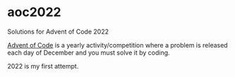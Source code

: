 # aoc2022
Solutions for Advent of Code 2022

[Advent of Code](https://adventofcode.com/2022) is a yearly activity/competition where a problem is released each day of December and you must solve it by coding. 

2022 is my first attempt.
